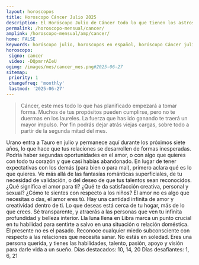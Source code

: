 ```yaml
---
layout: horoscopos
title: Horoscopo Cáncer Julio 2025
description: El Horóscopo Julio de Cáncer todo lo que tienen los astros preparados para este mes, amor, trabajo, familia. Todo sobre astrologia, tarot, predicciones. Horoscopo gratis en español, predicciones y astrología.
permalink: /horoscopo-mensual/cancer/
amplink: /horoscopo-mensual/amp/cancer/
home: FALSE
keywords: horóscopo julio, horoscopos en español, horóscopo Cáncer julio , horóscopo esperanza gracia, horoscop, horóscopos gratis, horoscopo Cáncer, Tarot, Astrologia, Zodíaco, Cáncer, horoscopo gratis, horoscopo del mes 
horoscopo:
 signo: cancer
 video: -DQpmrrAIeU
ogimg: /images/mes/cancer_mes.png#2025-06-27
sitemap:
 priority: 1
 changefreq: 'monthly'
 lastmod: '2025-06-27'
---
```



 > Cáncer, este mes todo lo que has planificado empezará a tomar forma. Muchos de tus propósitos pueden cumplirse, pero no te duermas en los laureles. La fuerza que has ido ganando te traerá un mayor impulso. Por fin podrás dejar atrás viejas cargas, sobre todo a partir de la segunda mitad del mes.



Urano entra a Tauro en julio y permanece aquí durante los próximos siete años, lo que hace que tus relaciones se desarrollen de formas inesperadas. Podría haber segundas oportunidades en el amor, o con algo que quieres con todo tu corazón y que casi habías abandonado. En lugar de tener expectativas con los demás (para bien o para mal), primero aclara qué es lo que quieres. 
Ve más allá de las fantasías románticas superficiales, de tu necesidad de validación, o del deseo de que tus talentos sean reconocidos. ¿Qué significa el amor para ti? ¿Qué te da satisfacción creativa, personal y sexual? ¿Cómo te sientes con respecto a los niños? El amor no es algo que necesitas o das, el amor eres tú. Hay una cantidad infinita de amor y creatividad dentro de ti. 
Lo que deseas está cerca de tu hogar, más de lo que crees. Sé transparente, y atraerás a las personas que ven tu infinita profundidad y belleza interior. Lla luna llena en Libra marca un punto crucial en tu habilidad para sentirte a salvo en una situación o relación doméstica. El presente no es el pasado. Reconoce cualquier miedo subconsciente con respecto a las relaciones que necesita sanar. No estás en soledad. Eres una persona querida, y tienes las habilidades, talento, pasión, apoyo y visión para darle vida a un sueño. 
Días destacados: 10, 14, 20
Días desafiantes: 1, 6, 21
